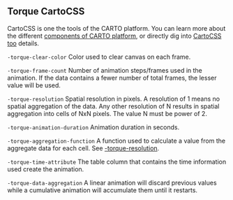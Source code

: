 ## Torque CartoCSS

CartoCSS is one the tools of the CARTO platform. You can learn more about the different [components of CARTO platform]({{site.fundamental_docs}}/components/), or directly dig into [CartoCSS too]({{site.styling_cartocss}}/) details.

`-torque-clear-color`
Color used to clear canvas on each frame.

`-torque-frame-count`
Number of animation steps/frames used in the animation. If the data contains a fewer number of total frames, the lesser value will be used.

`-torque-resolution`
Spatial resolution in pixels. A resolution of 1 means no spatial aggregation of the data. Any other resolution of N results in spatial aggregation into cells of NxN pixels. The value N must be power of 2.

`-torque-animation-duration`
Animation duration in seconds.

`-torque-aggregation-function`
A function used to calculate a value from the aggregate data for each cell. See [-torque-resolution](#-torque-resolution).

`-torque-time-attribute`
The table column that contains the time information used create the animation.

`-torque-data-aggregation`
A linear animation will discard previous values while a cumulative animation will accumulate them until it restarts.
